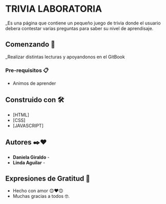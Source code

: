 # TRIVIA LABORATORIA

_Es una página que contiene un pequeño juego de trivia donde el usuario debera contestar varias preguntas para saber su nivel de aprendisaje.

## Comenzando 🚀

_Realizar distintas lecturas y apoyandonos en el GitBook

### Pre-requisitos 📋

* Animos de aprender

## Construido con 🛠️

* [HTML]
* [CSS]
* [JAVASCRIPT]


## Autores ✒️❤️

* **Daniela Giraldo** -
* **Linda Aguilar** -

## Expresiones de Gratitud 🎁

* Hecho con amor 😊❤️😊
* Muchas gracias a todos 🤓.
